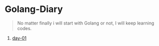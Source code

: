 # Golang-Diary

>No matter finally i will start with Golang or not, I will keep learning codes.

1. [day-01](./day-01/1.概念.md)
